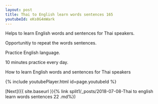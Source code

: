 ```yaml
---
layout: post
title: Thai to English learn words sentences 165 
youtubeId: eKs0G4mWark
---
```

 
 
Helps to learn English words and sentences for Thai speakers.

Opportunitiy to repeat the words sentences. 

Practice English language. 
 
10 minutes practice every day. 
 
How to learn English words and sentences for Thai speakers 
 
{% include youtubePlayer.html id=page.youtubeId %}
 
 
[Next]({{ site.baseurl }}{% link  split1/_posts/2018-07-08-Thai to english learn words sentences 22 .md%})
 
